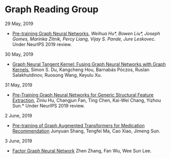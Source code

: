 # Graph Reading Group

29 May, 2019

* [Pre-training Graph Neural Networks](https://arxiv.org/abs/1905.12265), *Weihua Hu\*, Bowen Liu\*, Joseph Gomes, Marinka Zitnik, Percy Liang, Vijay S. Pande, Jure Leskovec.* Under NeurIPS 2019 review.

30 May, 2019
* [Graph Neural Tangent Kernel: Fusing Graph Neural Networks with Graph Kernels](https://arxiv.org/abs/1905.13192), Simon S. Du, Kangcheng Hou, Barnabás Póczos, Ruslan Salakhutdinov, Ruosong Wang, Keyulu Xu.

31 May, 2019

* [Pre-Training Graph Neural Networks for
Generic Structural Feature Extraction](https://arxiv.org/abs/1905.13728), Ziniu Hu, Changjun Fan, Ting Chen, Kai-Wei Chang, Yizhou Sun.* Under NeurIPS 2019 review.

2 June, 2019
* [Pre-training of Graph Augmented Transformers for Medication Recommendation](https://arxiv.org/abs/1906.00346) Junyuan Shang, Tengfei Ma, Cao Xiao, Jimeng Sun.

3 June, 2019
* [Factor Graph Neural Network](https://arxiv.org/abs/1906.00554) Zhen Zhang, Fan Wu, Wee Sun Lee.


